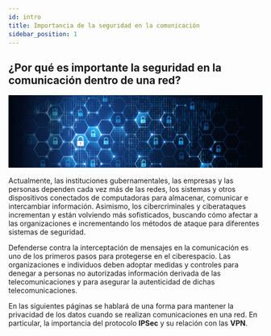 ```yaml
---
id: intro
title: Importancia de la seguridad en la comunicación
sidebar_position: 1
---
```


## ¿Por qué es importante la seguridad en la comunicación dentro de una red?

![banner](/img/communication_security/banner.jpg)

Actualmente, las instituciones gubernamentales, las empresas y las personas dependen cada vez más de las redes, los sistemas y otros dispositivos conectados de computadoras para almacenar, comunicar e intercambiar información. Asimismo, los cibercriminales y ciberataques incrementan y están volviendo más sofisticados, buscando cómo afectar a las organizaciones e incrementando los métodos de ataque para diferentes sistemas de seguridad.

Defenderse contra la interceptación de mensajes en la comunicación es uno de los primeros pasos para protegerse en el ciberespacio. Las organizaciones e individuos deben adoptar medidas y controles para denegar a personas no autorizadas información derivada de las telecomunicaciones y para asegurar la autenticidad de dichas telecomunicaciones.

En las siguientes páginas se hablará de una forma para mantener la privacidad de los datos cuando se realizan comunicaciones en una red. En particular, la importancia del protocolo **IPSec** y su relación con las **VPN**.
